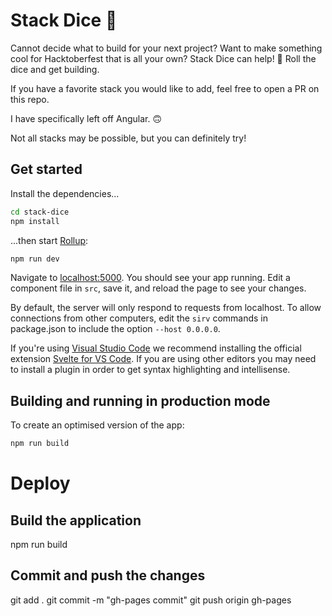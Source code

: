 # Stack Dice 🎲

Cannot decide what to build for your next project? Want to make something cool for Hacktoberfest that is all your own? Stack Dice can help! 🎲 Roll the dice and get building.

If you have a favorite stack you would like to add, feel free to open a PR on this repo.

I have specifically left off Angular. 🙃

Not all stacks may be possible, but you can definitely try!

## Get started

Install the dependencies...

```bash
cd stack-dice
npm install
```

...then start [Rollup](https://rollupjs.org):

```bash
npm run dev
```

Navigate to [localhost:5000](http://localhost:5000). You should see your app running. Edit a component file in `src`, save it, and reload the page to see your changes.

By default, the server will only respond to requests from localhost. To allow connections from other computers, edit the `sirv` commands in package.json to include the option `--host 0.0.0.0`.

If you're using [Visual Studio Code](https://code.visualstudio.com/) we recommend installing the official extension [Svelte for VS Code](https://marketplace.visualstudio.com/items?itemName=svelte.svelte-vscode). If you are using other editors you may need to install a plugin in order to get syntax highlighting and intellisense.

## Building and running in production mode

To create an optimised version of the app:

```bash
npm run build
```

# Deploy

## Build the application

npm run build

## Commit and push the changes

git add .
git commit -m "gh-pages commit"
git push origin gh-pages
